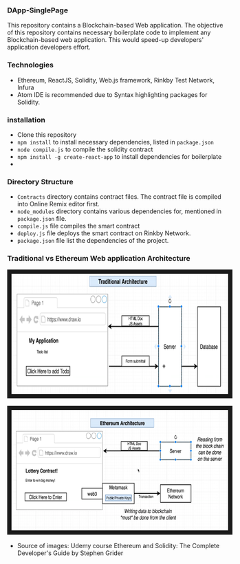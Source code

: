 ### DApp-SinglePage ###
This repository contains a Blockchain-based Web application. The objective of this repository contains necessary boilerplate code to implement any  Blockchain-based web application. This would speed-up  developers' application developers effort.

### Technologies ###

- Ethereum, ReactJS, Solidity, Web.js framework, Rinkby Test Network, Infura
- Atom IDE is recommended due to Syntax highlighting packages for Solidity.


### installation ###

- Clone this repository
- `npm install` to install necessary dependencies, listed in `package.json`
- `node compile.js` to compile the solidity contract
- `npm install -g create-react-app` to install dependencies for boilerplate
-

### Directory Structure ###

- `Contracts` directory contains contract files. The contract file is compiled into Online Remix editor first.
- `node_modules` directory contains various dependencies for, mentioned in `package.json` file.
- `compile.js` file compiles the smart contract
- `deploy.js` file deploys the smart contract on Rinkby Network.
-  `package.json` file list the dependencies of the project.


### Traditional vs Ethereum Web application Architecture ###

<p align="center">
<a href=""target="_blank">
<img src="https://github.com/pankeshpatel/DApp-SinglePage/blob/master/resources/Traditional-Web-Architecture.PNG" alt="Traditional Web Application Architecture" width="600" height="280" border="10" />
</a>
</p>

<p align="center">
<a href=""target="_blank">
<img src="https://github.com/pankeshpatel/DApp-SinglePage/blob/master/resources/ethereum-architecture.PNG" alt="Ethereum-based Web Application Architecture" width="600" height="280" border="10" />
</a>
</p>

- Source of images:
  Udemy course Ethereum and Solidity: The Complete Developer's Guide by Stephen Grider

